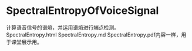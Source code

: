 # SpectralEntropyOfVoiceSignal
计算语音信号的谱熵，并运用谱熵进行端点检测。\
SpectralEntropy.html SpectralEntropy.md SpectralEntropy.pdf内容一样，用于课堂展示用。
